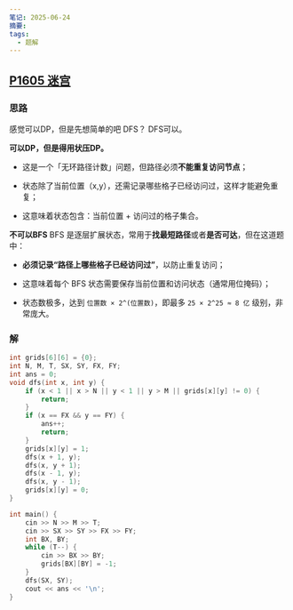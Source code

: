 ```yaml
---
笔记: 2025-06-24
摘要: 
tags:
  - 题解
---
```

## [P1605 迷宫](https://www.luogu.com.cn/problem/P1605)
### 思路
感觉可以DP，但是先想简单的吧
DFS？ DFS可以。

**可以DP，但是得用状压DP。**
- 这是一个「无环路径计数」问题，但路径必须**不能重复访问节点**；
	
- 状态除了当前位置（x,y），还需记录哪些格子已经访问过，这样才能避免重复；
	
- 这意味着状态包含：当前位置 + 访问过的格子集合。

**不可以BFS**
BFS 是逐层扩展状态，常用于**找最短路径**或者**是否可达**，但在这道题中：
- **必须记录“路径上哪些格子已经访问过”**，以防止重复访问；
    
- 这意味着每个 BFS 状态需要保存当前位置和访问状态（通常用位掩码）；
    
- 状态数极多，达到 `位置数 × 2^(位置数)`，即最多 `25 × 2^25 ≈ 8 亿` 级别，非常庞大。

### 解
```cpp
int grids[6][6] = {0};
int N, M, T, SX, SY, FX, FY;
int ans = 0;
void dfs(int x, int y) {
    if (x < 1 || x > N || y < 1 || y > M || grids[x][y] != 0) {
        return;
    }
    if (x == FX && y == FY) {
        ans++;
        return;
    }
    grids[x][y] = 1;
    dfs(x + 1, y);
    dfs(x, y + 1);
    dfs(x - 1, y);
    dfs(x, y - 1);
    grids[x][y] = 0;
}

int main() {
    cin >> N >> M >> T;
    cin >> SX >> SY >> FX >> FY;
    int BX, BY;
    while (T--) {
        cin >> BX >> BY;
        grids[BX][BY] = -1;
    }
    dfs(SX, SY);
    cout << ans << '\n';
}
```